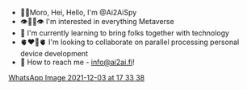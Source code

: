 - ✌🏽Moro, Hei, Hello, I'm @Ai2AiSpy
- 👁👃🏽👁 I'm interested in everything Metaverse
- 🪺 I'm currently learning to bring folks together with technology
- 🫀❤️‍🔥🫀 I'm looking to collaborate on parallel processing personal device development
- 📧 How to reach me - info@ai2ai.fi!


[WhatsApp Image 2021-12-03 at 17 33 38](https://user-images.githubusercontent.com/105549746/182941332-bbb4b006-d7e2-4ff9-984c-94379f676b84.jpeg)
